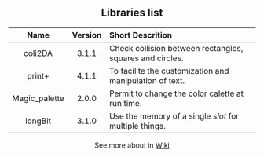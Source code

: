 <div align="center">
	<h2><b>Libraries list</b></h2>
</div>

| Name          | Version | Short Descrition |
| :-:           | :-:     | :-- |
| coli2DA       | 3.1.1   | Check collision between rectangles, squares and circles. |
| print+        | 4.1.1   | To facilite the customization and manipulation of text.  |
| Magic_palette | 2.0.0   | Permit to change the color calette at run time.          |
| longBit       | 3.1.0   | Use the memory of a single *slot* for multiple things.   |

<div align="center">
	<p>
		See more about in 
		<a href="https://github.com/duckafire/TinyLibrary/wiki">Wiki</a>
	</p>
</div>
